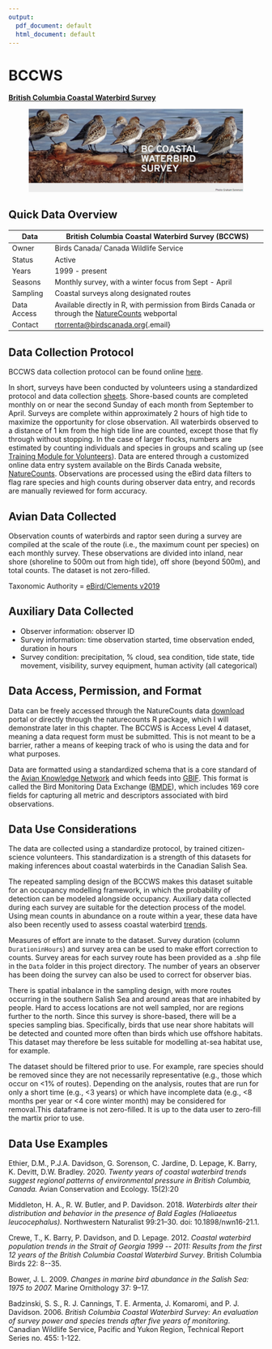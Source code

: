 ```yaml
---
output:
  pdf_document: default
  html_document: default
---
```


# BCCWS

[**British Columbia Coastal Waterbird Survey**](\(https:/www.birdscanada.org/bird-science/british-columbia-coastal-waterbird-survey\)/)

<figure><img src="images/BCCWS.PNG" alt=""><figcaption></figcaption></figure>

## Quick Data Overview <a href="#bccws2.1" id="bccws2.1"></a>

| Data        | British Columbia Coastal Waterbird Survey (BCCWS)                                                                                                      |
| ----------- | ------------------------------------------------------------------------------------------------------------------------------------------------------ |
| Owner       | Birds Canada/ Canada Wildlife Service                                                                                                                  |
| Status      | Active                                                                                                                                                 |
| Years       | 1999 - present                                                                                                                                         |
| Seasons     | Monthly survey, with a winter focus from Sept - April                                                                                                  |
| Sampling    | Coastal surveys along designated routes                                                                                                                |
| Data Access | Available directly in R, with permission from Birds Canada or through the [NatureCounts](https://naturecounts.ca/nc/default/searchquery.jsp) webportal |
| Contact     | [rtorrenta@birdscanada.org](mailto:rtorrenta@birdscanada.org){.email}                                                                                  |

## Data Collection Protocol <a href="#bccws2.2" id="bccws2.2"></a>

BCCWS data collection protocol can be found online [here](https://www.birdscanada.org/bird-science/british-columbia-coastal-waterbird-survey/bccws\_resources).

In short, surveys have been conducted by volunteers using a standardized protocol and data collection [sheets](https://birdscanada.b-cdn.net/wp-content/uploads/2021/02/BCCWS\_Datasheet.pdf). Shore-based counts are completed monthly on or near the second Sunday of each month from September to April. Surveys are complete within approximately 2 hours of high tide to maximize the opportunity for close observation. All waterbirds observed to a distance of 1 km from the high tide line are counted, except those that fly through without stopping. In the case of larger flocks, numbers are estimated by counting individuals and species in groups and scaling up (see [Training Module for Volunteers](https://birdscanada.b-cdn.net/wp-content/uploads/2020/02/BCCWS-Training-Module.pdf)). Data are entered through a customized online data entry system available on the Birds Canada website, [NatureCounts](https:/www.birdscanada.%20org/birdmon/default/main.jsp). Observations are processed using the eBird data filters to flag rare species and high counts during observer data entry, and records are manually reviewed for form accuracy.

## Avian Data Collected <a href="#bccws2.3" id="bccws2.3"></a>

Observation counts of waterbirds and raptor seen during a survey are compiled at the scale of the route (i.e., the maximum count per species) on each monthly survey. These observations are divided into inland, near shore (shoreline to 500m out from high tide), off shore (beyond 500m), and total counts. The dataset is not zero-filled.

Taxonomic Authority = [eBird/Clements v2019](https://www.birds.cornell.edu/clementschecklist?\_\_hstc=60209138.6f747e6e23a2f1b7014cf372ca892894.1544132358313.1566237656917.1566240564794.714&\_\_hssc=60209138.3.1566240564794&\_\_hsfp=2467889448)

## Auxiliary Data Collected <a href="#bccws2.4" id="bccws2.4"></a>

* Observer information: observer ID
* Survey information: time observation started, time observation ended, duration in hours
* Survey condition: precipitation, % cloud, sea condition, tide state, tide movement, visibility, survey equipment, human activity (all categorical)

## Data Access, Permission, and Format <a href="#bccws2.5" id="bccws2.5"></a>

Data can be freely accessed through the NatureCounts data [download](https://naturecounts.ca/nc/default/searchquery.jsp) portal or directly through the naturecounts R package, which I will demonstrate later in this chapter. The BCCWS is Access Level 4 dataset, meaning a data request form must be submitted. This is not meant to be a barrier, rather a means of keeping track of who is using the data and for what purposes.

Data are formatted using a standardized schema that is a core standard of the [Avian Knowledge Network](https://avianknowledge.net/) and which feeds into [GBIF](https://www.gbif.org/). This format is called the Bird Monitoring Data Exchange ([BMDE](https://naturecounts.ca/nc/default/nc\_bmde.jsp)), which includes 169 core fields for capturing all metric and descriptors associated with bird observations.

## Data Use Considerations <a href="#bccws2.6" id="bccws2.6"></a>

The data are collected using a standardize protocol, by trained citizen-science volunteers. This standardization is a strength of this datasets for making inferences about coastal waterbirds in the Canadian Salish Sea.

The repeated sampling design of the BCCWS makes this dataset suitable for an occupancy modelling framework, in which the probability of detection can be modeled alongside occupancy. Auxiliary data collected during each survey are suitable for the detection process of the model. Using mean counts in abundance on a route within a year, these data have also been recently used to assess coastal waterbird [trends](https://www.ace-eco.org/vol15/iss2/art20/).

Measures of effort are innate to the dataset. Survey duration (column `DurationinHours`) and survey area can be used to make effort correction to counts. Survey areas for each survey route has been provided as a .shp file in the `Data` folder in this project directory. The number of years an observer has been doing the survey can also be used to correct for observer bias.

There is spatial inbalance in the sampling design, with more routes occurring in the southern Salish Sea and around areas that are inhabited by people. Hard to access locations are not well sampled, nor are regions further to the north. Since this survey is shore-based, there will be a species sampling bias. Specifically, birds that use near shore habitats will be detected and counted more often than birds which use offshore habitats. This dataset may therefore be less suitable for modelling at-sea habitat use, for example.

The dataset should be filtered prior to use. For example, rare species should be removed since they are not necessarily representative (e.g., those which occur on <1% of routes). Depending on the analysis, routes that are run for only a short time (e.g., <3 years) or which have incomplete data (e.g., <8 months per year or <4 core winter month) may be considered for removal.This dataframe is not zero-filled. It is up to the data user to zero-fill the martix prior to use.

## Data Use Examples <a href="#bccws2.7" id="bccws2.7"></a>

Ethier, D.M., P.J.A. Davidson, G. Sorenson, C. Jardine, D. Lepage, K. Barry, K. Devitt, D.W. Bradley. 2020. _Twenty years of coastal waterbird trends suggest regional patterns of environmental pressure in British Columbia, Canada._ Avian Conservation and Ecology. 15(2):20

Middleton, H. A., R. W. Butler, and P. Davidson. 2018. _Waterbirds alter their distribution and behavior in the presence of Bald Eagles (Haliaeetus leucocephalus)._ Northwestern Naturalist 99:21–30. doi: 10.1898/nwn16-21.1.

Crewe, T., K. Barry, P. Davidson, and D. Lepage. 2012. _Coastal waterbird population trends in the Strait of Georgia 1999 -- 2011: Results from the first 12 years of the British Columbia Coastal Waterbird Survey_. British Columbia Birds 22: 8--35.

Bower, J. L. 2009. _Changes in marine bird abundance in the Salish Sea: 1975 to 2007._ Marine Ornithology 37: 9–17.

Badzinski, S. S., R. J. Cannings, T. E. Armenta, J. Komaromi, and P. J. Davidson. 2006. _British Columbia Coastal Waterbird Survey: An evaluation of survey power and species trends after five years of monitoring_. Canadian Wildlife Service, Pacific and Yukon Region, Technical Report Series no. 455: 1-122.
